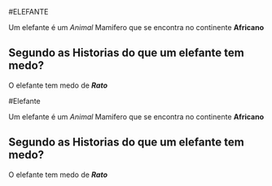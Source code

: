 #ELEFANTE

Um elefante é um *Animal* Mamifero que se encontra no continente **Africano** 

## Segundo as Historias do que um elefante tem medo?

O elefante tem medo de **_Rato_**

#Elefante

Um elefante é um *Animal* Mamifero que se encontra no continente **Africano** 

## Segundo as Historias do que um elefante tem medo?

O elefante tem medo de **_Rato_**
